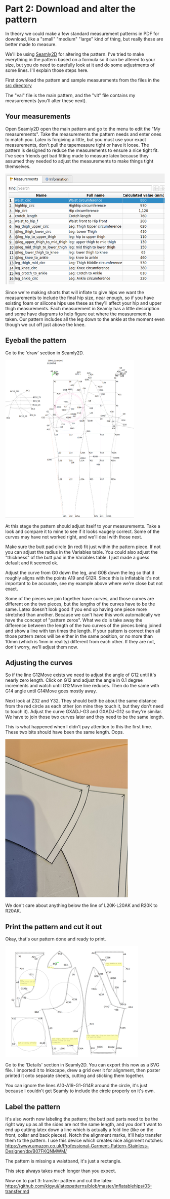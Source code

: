 # Part 2: Download and alter the pattern

In theory we could make a few standard measurement patterns in PDF for download, like a "small" "medium" "large" kind of thing,
but really these are better made to measure.

We'll be using [Seamly2D](https://github.com/FashionFreedom/Seamly2D) for altering the
pattern. I've tried to make everything in the pattern based on a
formula so it can be altered to your size, but you do need to
carefully look at it and do some adjustments of some lines. I'll
explain those steps here.

First download the pattern and sample measurements from the files in
the [src
directory](https://github.com/kigyui/latexpatterns/blob/master/inflatablehips/src/)

The "val" file is the main pattern, and the "vit" file contains my measurements (you'll alter these next).

## Your measurements

Open Seamly2D open the main pattern and go to the menu to edit the "My measurements". Take the
measurements the pattern needs and enter ones to match you.  Latex is
forgiving a little, but you must use your exact measurements, don't
pull the tapemeasure tight or have it loose. The pattern is designed
to reduce the measurements to ensure a nice tight fit.  I've seen
friends get bad fitting made to measure latex because they assumed
they needed to adjust the measurements to make things tight
themselves.

<img src="imgs/Screenshot_2025-05-07_10-38-07.png" height="350">

Since we're making shorts that will inflate to give hips we want the
measurements to include the final hip size, near enough, so if you
have existing foam or silicone hips use these as they'll affect your
hip and upper thigh measurements. Each measurement in Seamly has a little
description and some have diagrams to help figure out where the measurement
is taken. Our pattern includes all the leg down to the ankle at the moment
even though we cut off just above the knee.

## Eyeball the pattern

Go to the 'draw' section in Seamly2D.

<img src="imgs/Screenshot_2025-05-07_10-38-34.png" height="500">

At this stage the pattern should adjust itself to your
measurements. Take a look and compare it to mine to see if it looks
vaugely correct. Some of the curves may have not worked right, and
we'll deal with those next.

Make sure the butt pad circle (in red) fit just within the pattern
piece. If not you can adjust the radius in the Variables table. You
could also adjust the "thickness" of the butt pad in the Variables
table. I just made a guess default and it seemed ok.

Adjust the curve from G0 down the leg, and G0B down the leg so that it roughly
aligns with the points A19 and G12R. Since this is inflatable it's not important
to be accurate, see my example above where we're close but not exact.

Some of the pieces we join together have curves, and those curves are
different on the two pieces, but the lengths of the curves have to be
the same. Latex doesn't look good if you end up having one piece more
stretched than another. Because we can't have this work automatically
we have the concept of "pattern zeros". What we do is take away the
difference between the length of the two curves of the pieces being
joined and show a line with ten times the length. If your pattern is
correct then all those pattern zeros will be either in the same
position, or no more than 10mm (which is 1mm in reality) different
from each other. If they are not, don't worry, we'll adjust them now.

## Adjusting the curves

So if the line G12Move exists we need to adjust the angle of G12 until
it's nearly zero length. Click on G12 and adjust the angle in 0.1 degree
increments and watch until G12Move line reduces. Then do the same with
G14 angle until G14Move goes mostly away.

Next look at Z32 and Y32. They should both be about the same distance from
the red circle as each other (on mine they touch it, but they don't need to
touch it). Adjust the curve GXADJ-G3 and GXADJ-G12 so they're similar.  We
have to join those two curves later and they need to be the same length.

This is what happened when I didn't pay attention to this the first time.
These two bits should have been the same length. Oops.

<img src="imgs/20250425_193221.jpg" height="500">

We don't care about anything below the line of L20K-L20AK and R20K to R20AK.

## Print the pattern and cut it out

Okay, that's our pattern done and ready to print.

<img src="imgs/Screenshot_2025-05-07_10-52-42.png" height="350">

Go to the 'Details' section in Seamly2D. You can export this now as a
SVG file. I imported it to Inkscape, drew a grid over it for
alignment, then poster printed it onto separate sheets, cutting and
sticking them together.

You can ignore the lines A10-A19-G1-G14R around the circle, it's just because I couldn't get
Seamly to include the circle properly on it's own.

## Label the pattern

It's also worth now labeling the pattern; the butt pad parts need to
be the right way up as all the sides are not the same length, and you
don't want to end up cutting latex down a line which is actually a
fold line (like on the front, collar and back pieces). Notch the
alignment marks, it'll help transfer them to the pattern. I use this
device which creates nice alignment notches:
https://www.amazon.co.uk/Professional-Garment-Pattern-Stainless-Designer/dp/B07FKQNMWM/

The pattern is missing a waistband, it's just a rectangle.

This step always takes much longer than you expect.

Now on to part 3: transfer pattern and cut the latex: https://github.com/kigyui/latexpatterns/blob/master/inflatablehips/03-transfer.md

